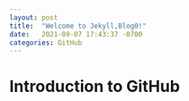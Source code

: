 ```yaml
---
layout: post
title:  "Welcome to Jekyll,Blog0!"
date:   2021-09-07 17:43:37 -0700
categories: GitHub
---
```

# Introduction to GitHub 

